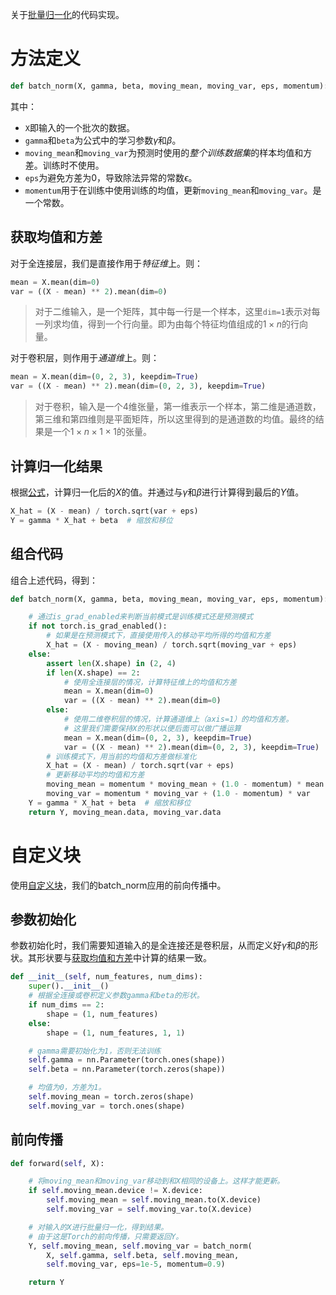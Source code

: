 关于[批量归一化](批量归一化.md)的代码实现。
# 方法定义
```python
def batch_norm(X, gamma, beta, moving_mean, moving_var, eps, momentum):
```
其中：
- `X`即输入的一个批次的数据。
- `gamma`和`beta`为公式中的学习参数$\gamma$和$\beta$。
- `moving_mean`和`moving_var`为预测时使用的*整个训练数据集*的样本均值和方差。训练时不使用。
- `eps`为避免方差为0，导致除法异常的常数$\epsilon$。
- `momentum`用于在训练中使用训练的均值，更新`moving_mean`和`moving_var`。是一个常数。

## 获取均值和方差
对于全连接层，我们是直接作用于*特征维*上。则：
```python
mean = X.mean(dim=0)
var = ((X - mean) ** 2).mean(dim=0)
```
> 对于二维输入，是一个矩阵，其中每一行是一个样本，这里`dim=1`表示对每一列求均值，得到一个行向量。即为由每个特征均值组成的$1 \times n$的行向量。

对于卷积层，则作用于*通道维*上。则：
```python
mean = X.mean(dim=(0, 2, 3), keepdim=True)
var = ((X - mean) ** 2).mean(dim=(0, 2, 3), keepdim=True)
```
> 对于卷积，输入是一个4维张量，第一维表示一个样本，第二维是通道数，第三维和第四维则是平面矩阵，所以这里得到的是通道数的均值。最终的结果是一个$1 \times n \times 1 \times 1$的张量。

## 计算归一化结果
根据[公式](批量归一化.md#公式)，计算归一化后的$X$的值。并通过与$\gamma$和$\beta$进行计算得到最后的$Y$值。

```python
X_hat = (X - mean) / torch.sqrt(var + eps)
Y = gamma * X_hat + beta  # 缩放和移位
```

## 组合代码
组合上述代码，得到：
```python
def batch_norm(X, gamma, beta, moving_mean, moving_var, eps, momentum):

    # 通过is_grad_enabled来判断当前模式是训练模式还是预测模式
    if not torch.is_grad_enabled():
        # 如果是在预测模式下，直接使用传入的移动平均所得的均值和方差
        X_hat = (X - moving_mean) / torch.sqrt(moving_var + eps)
    else:
        assert len(X.shape) in (2, 4)
        if len(X.shape) == 2:
            # 使用全连接层的情况，计算特征维上的均值和方差
            mean = X.mean(dim=0)
            var = ((X - mean) ** 2).mean(dim=0)
        else:
            # 使用二维卷积层的情况，计算通道维上（axis=1）的均值和方差。
            # 这里我们需要保持X的形状以便后面可以做广播运算
            mean = X.mean(dim=(0, 2, 3), keepdim=True)
            var = ((X - mean) ** 2).mean(dim=(0, 2, 3), keepdim=True)
        # 训练模式下，用当前的均值和方差做标准化
        X_hat = (X - mean) / torch.sqrt(var + eps)
        # 更新移动平均的均值和方差
        moving_mean = momentum * moving_mean + (1.0 - momentum) * mean
        moving_var = momentum * moving_var + (1.0 - momentum) * var
    Y = gamma * X_hat + beta  # 缩放和移位
    return Y, moving_mean.data, moving_var.data
```

# 自定义块
使用[自定义块](自定义块.md)，我们的batch_norm应用的前向传播中。
## 参数初始化

参数初始化时，我们需要知道输入的是全连接还是卷积层，从而定义好$\gamma$和$\beta$的形状。其形状要与[获取均值和方差](批量归一化的实现.md#获取均值和方差)中计算的结果一致。

```python
def __init__(self, num_features, num_dims):
    super().__init__()
	# 根据全连接或卷积定义参数gamma和beta的形状。
    if num_dims == 2:
        shape = (1, num_features)
    else:
        shape = (1, num_features, 1, 1)

    # gamma需要初始化为1，否则无法训练
    self.gamma = nn.Parameter(torch.ones(shape))
    self.beta = nn.Parameter(torch.zeros(shape))

    # 均值为0，方差为1。
    self.moving_mean = torch.zeros(shape)
    self.moving_var = torch.ones(shape)
```

## 前向传播
```python
def forward(self, X):

    # 将moving_mean和moving_var移动到和X相同的设备上。这样才能更新。
    if self.moving_mean.device != X.device:
        self.moving_mean = self.moving_mean.to(X.device)
        self.moving_var = self.moving_var.to(X.device)

    # 对输入的X进行批量归一化，得到结果。
    # 由于这是Torch的前向传播，只需要返回Y。
    Y, self.moving_mean, self.moving_var = batch_norm(
        X, self.gamma, self.beta, self.moving_mean,
        self.moving_var, eps=1e-5, momentum=0.9)

    return Y
```